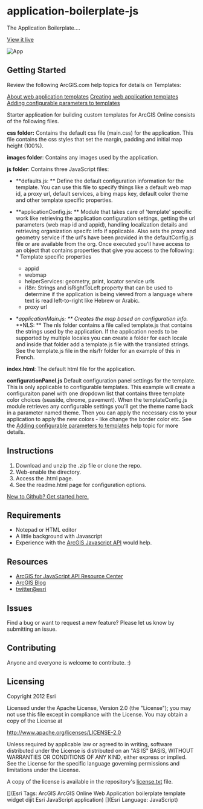 # application-boilerplate-js

The Application Boilerplate....

[View it live](http://esri.github.io/application-boilerplate-js/application_boilerplate/index.html)

![App](https://raw.github.com/Esri/application-boilerplate-js/master/application_boilerplate/images/thumb.png)

## Getting Started
Review the following ArcGIS.com help topics for details on Templates: 
    
[About web application templates](http://resources.arcgis.com/en/help/arcgisonline/#/About_web_application_templates/010q000000nt000000/)
[Creating web application templates](http://resources.arcgis.com/en/help/arcgisonline/#/Creating_web_application_templates/010q00000072000000/)
[Adding configurable parameters to templates](http://resources.arcgis.com/en/help/arcgisonline/#/Adding_configurable_parameters_to_templates/010q000000ns000000/)
    
Starter application for building custom templates for ArcGIS Online consists of the following files.

**css folder:** Contains the default css file (main.css) for the application. This file contains the css styles that
set the margin, padding and initial map height (100%). 

**images folder**: Contains any images used by the application.

**js folder**: Contains three JavaScript files: 

*   **defaults.js: ** Define the default configuration information for the template. You can use this file to specify things like a default web map id, a proxy url, default services, a bing maps key, default color theme and other template specific properties.
*   **applicationConfig.js: ** Module that takes care of 'template' specific work like retrieving the application configuration settings, getting the url parameters (web map id and appid), handling localization details and retrieving organization specifc info if applicable. Also sets the proxy and geometry service if the url's have been provided in the defaultConfig.js file or are available from the org. Once executed you'll have access to an object that contains properties that give you access to the following:
        *   Template specific properties
    *   appid
    *   webmap
    *   helperServices: geometry, print, locator service urls
    *   i18n: Strings and isRightToLeft property that can be used to determine if the application is being viewed from a language where text is read left-to-right like Hebrew or Arabic.
    *   proxy  url

*   **applicationMain.js: ** Creates the map based on configuration info.*   **NLS: ** The nls folder contains a file called template.js that contains the strings used by the application. If the application needs to be supported by multiple locales you can create a folder for each locale and inside that folder add a template.js file with the translated strings. See the template.js file in the nls/fr folder for an example of this in French.

**index.html**: The default html file for the application.

**configurationPanel.js** Default configuration panel settings for the template. This is only applicable to configurable templates. This example will create a configuraiton panel with one dropdown list that contains three template color choices (seaside, chrome, pavement). When the templateConfig.js module retrieves any configurable settings you'll get the theme name back in a parameter named theme. Then you can apply the necessary css to your application to apply the new colors - like change the border color etc.  See the [Adding configurable parameters to templates](http://resources.arcgis.com/en/help/arcgisonline/#/Adding_configurable_parameters_to_templates/010q000000ns000000/) help topic for more details.

## Instructions

1. Download and unzip the .zip file or clone the repo.
2. Web-enable the directory.
3. Access the .html page.
4. See the readme.html page for configuration options.

 [New to Github? Get started here.](https://github.com/)

## Requirements

* Notepad or HTML editor
* A little background with Javascript
* Experience with the [ArcGIS Javascript API](http://www.esri.com/) would help.

## Resources

* [ArcGIS for JavaScript API Resource Center](http://help.arcgis.com/en/webapi/javascript/arcgis/index.html)
* [ArcGIS Blog](http://blogs.esri.com/esri/arcgis/)
* [twitter@esri](http://twitter.com/esri)

## Issues

Find a bug or want to request a new feature?  Please let us know by submitting an issue.

## Contributing

Anyone and everyone is welcome to contribute. :)

## Licensing
Copyright 2012 Esri

Licensed under the Apache License, Version 2.0 (the "License");
you may not use this file except in compliance with the License.
You may obtain a copy of the License at

   http://www.apache.org/licenses/LICENSE-2.0

Unless required by applicable law or agreed to in writing, software
distributed under the License is distributed on an "AS IS" BASIS,
WITHOUT WARRANTIES OR CONDITIONS OF ANY KIND, either express or implied.
See the License for the specific language governing permissions and
limitations under the License.

A copy of the license is available in the repository's [license.txt](https://raw.github.com/Esri/application-boilerplate-js/master/license.txt) file.

[](Esri Tags: ArcGIS ArcGIS Online Web Application boilerplate template widget dijit Esri JavaScript application)
[](Esri Language: JavaScript)

